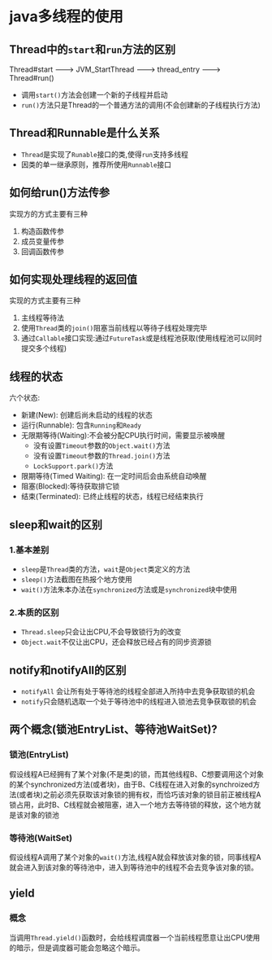 # java多线程的使用

## Thread中的`start`和`run`方法的区别
Thread#start ---> JVM_StartThread ---> thread_entry ---> Thread#run()

- 调用`start()`方法会创建一个新的子线程并启动
- `run()`方法只是Thread的一个普通方法的调用(不会创建新的子线程执行方法)


## Thread和Runnable是什么关系
- `Thread`是实现了`Runable`接口的类,使得`run`支持多线程
- 因类的单一继承原则，推荐所使用`Runnable`接口


## 如何给run()方法传参
实现方的方式主要有三种
1. 构造函数传参
2. 成员变量传参
3. 回调函数传参

## 如何实现处理线程的返回值 
实现的方式主要有三种
1. 主线程等待法
2. 使用`Thread`类的`join()`阻塞当前线程以等待子线程处理完毕
3. 通过`Callable`接口实现:通过`FutureTask`或是线程池获取(使用线程池可以同时提交多个线程)


## 线程的状态
六个状态:
- 新建(New): 创建后尚未启动的线程的状态
- 运行(Runnable): 包含`Running`和`Ready`
- 无限期等待(Waiting):不会被分配CPU执行时间，需要显示被唤醒
   - 没有设置`Timeout`参数的`Object.wait()`方法
   - 没有设置`Timeout`参数的`Thread.join()`方法
   - `LockSupport.park()`方法
- 限期等待(Timed Waiting): 在一定时间后会由系统自动唤醒
- 阻塞(Blocked):等待获取排它锁
- 结束(Terminated): 已终止线程的状态，线程已经结束执行

## sleep和wait的区别

### 1.基本差别
- `sleep`是`Thread`类的方法，`wait`是`Object`类定义的方法
- `sleep()`方法截图在热报个地方使用
- `wait()`方法朱本办法在`synchronized`方法或是`synchronized`块中使用
### 2.本质的区别
- `Thread.sleep`只会让出CPU,不会导致锁行为的改变
- `Object.wait`不仅让出CPU，还会释放已经占有的同步资源锁


## notify和notifyAll的区别
- `notifyAll` 会让所有处于等待池的线程全部进入所持中去竞争获取锁的机会
- `notify`只会随机选取一个处于等待池中的线程进入锁池去竞争获取锁的机会


## 两个概念(锁池EntryList、等待池WaitSet)?
### 锁池(EntryList)
假设线程A已经拥有了某个对象(不是类)的锁，而其他线程B、C想要调用这个对象的某个synchronized方法(或者块)，由于B、C线程在进入对象的synchroized方法(或者块)之前必须先获取该对象锁的拥有权，而恰巧该对象的锁目前正被线程A锁占用，此时B、C线程就会被阻塞，进入一个地方去等待锁的释放，这个地方就是该对象的锁池

### 等待池(WaitSet)
假设线程A调用了某个对象的`wait()`方法,线程A就会释放该对象的锁，同事线程A就会进入到该对象的等待池中，进入到等待池中的线程不会去竞争该对象的锁。


## yield

### 概念
当调用`Thread.yield()`函数时，会给线程调度器一个当前线程愿意让出CPU使用的暗示，但是调度器可能会忽略这个暗示。

